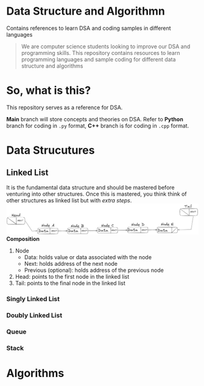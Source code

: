 # Data Structure and Algorithmn
 Contains references to learn DSA and coding samples in different languages

> We are computer science students looking to improve our DSA and programming skills. This repository contains resources to learn programming languages and sample coding for different data structure and algorithms

# So, what is this?
This repository serves as a reference for DSA. 

**Main** branch will store concepts and theories on DSA. Refer to **Python** branch for coding in `.py` format, **C++** branch is for coding in `.cpp` format.

# Data Strucutures
## Linked List
It is the fundamental data structure and should be mastered before venturing into other structures. Once this is mastered, you think think of other structures as linked list but with _extra steps_.
![basic linked list](https://github.com/HairyPotato69/Data-Structure-and-Algorithmn/blob/main/Images/linked%20list.png)
**Composition**
1. Node
   - Data: holds value or data associated with the node
   - Next: holds address of the next node
   - Previous (optional): holds address of the previous node
2. Head: points to the first node in the linked list
3. Tail: points to the final node in the linked list 
### Singly Linked List
### Doubly Linked List
### Queue
### Stack
 
# Algorithms
